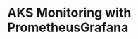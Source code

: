 # AKS Monitoring with PrometheusGrafana                                                                                                                                                                                                                                        

